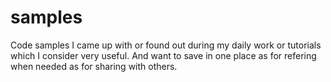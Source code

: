 # samples
Code samples I came up with or found out during my daily work or tutorials which I consider very useful. And want to save in one place as for refering when needed as for sharing with others.
